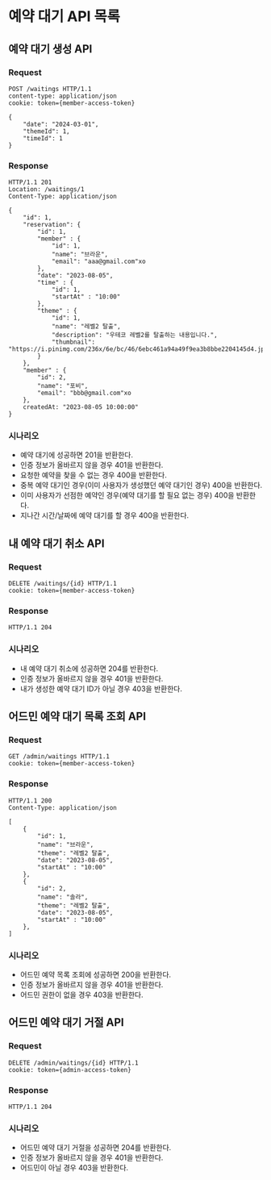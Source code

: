 # 예약 대기 API 목록

## 예약 대기 생성 API

### Request

```
POST /waitings HTTP/1.1
content-type: application/json
cookie: token={member-access-token}

{
    "date": "2024-03-01",
    "themeId": 1,
    "timeId": 1
}
```

### Response

```
HTTP/1.1 201
Location: /waitings/1
Content-Type: application/json

{
    "id": 1,
    "reservation": {
        "id": 1,
        "member" : {
            "id": 1,
            "name": "브라운",
            "email": "aaa@gmail.com"xo
        },
        "date": "2023-08-05",
        "time" : {
            "id": 1,
            "startAt" : "10:00"
        },
        "theme" : {
            "id": 1,
            "name": "레벨2 탈출",
            "description": "우테코 레벨2를 탈출하는 내용입니다.",
            "thumbnail": "https://i.pinimg.com/236x/6e/bc/46/6ebc461a94a49f9ea3b8bbe2204145d4.jpg"
        }
    },
    "member" : {
        "id": 2,
        "name": "포비",
        "email": "bbb@gmail.com"xo
    },
    createdAt: "2023-08-05 10:00:00"
}
```

### 시나리오

- 예약 대기에 성공하면 201을 반환한다.
- 인증 정보가 올바르지 않을 경우 401을 반환한다.
- 요청한 예약을 찾을 수 없는 경우 400을 반환한다.
- 중복 예약 대기인 경우(이미 사용자가 생성했던 예약 대기인 경우) 400을 반환한다.
- 이미 사용자가 선점한 예약인 경우(예약 대기를 할 필요 없는 경우) 400을 반환한다.
- 지나간 시간/날짜에 예약 대기를 할 경우 400을 반환한다.

## 내 예약 대기 취소 API

### Request

```
DELETE /waitings/{id} HTTP/1.1
cookie: token={member-access-token}
```

### Response

```
HTTP/1.1 204
```

### 시나리오

- 내 예약 대기 취소에 성공하면 204를 반환한다.
- 인증 정보가 올바르지 않을 경우 401을 반환한다.
- 내가 생성한 예약 대기 ID가 아닐 경우 403을 반환한다.

## 어드민 예약 대기 목록 조회 API

### Request

```
GET /admin/waitings HTTP/1.1
cookie: token={member-access-token}
```

### Response

```
HTTP/1.1 200
Content-Type: application/json

[
    {
        "id": 1,
        "name": "브라운",
        "theme": "레벨2 탈출",
        "date": "2023-08-05",
        "startAt" : "10:00"
    },
    {
        "id": 2,
        "name": "솔라",
        "theme": "레벨2 탈출",
        "date": "2023-08-05",
        "startAt" : "10:00"
    },
]    
```

### 시나리오

- 어드민 예약 목록 조회에 성공하면 200을 반환한다.
- 인증 정보가 올바르지 않을 경우 401을 반환한다.
- 어드민 권한이 없을 경우 403을 반환한다.

## 어드민 예약 대기 거절 API

### Request

```
DELETE /admin/waitings/{id} HTTP/1.1
cookie: token={admin-access-token}
```

### Response

```
HTTP/1.1 204
```

### 시나리오

- 어드민 예약 대기 거절을 성공하면 204를 반환한다.
- 인증 정보가 올바르지 않을 경우 401을 반환한다.
- 어드민이 아닐 경우 403을 반환한다.

